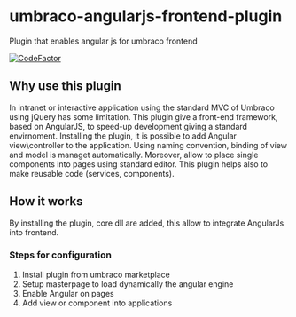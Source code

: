 # umbraco-angularjs-frontend-plugin
Plugin that enables angular js for umbraco frontend

[![CodeFactor](https://www.codefactor.io/repository/github/sintraconsulting/umbraco-angularjs-frontend-plugin/badge?style=flat-square)](https://www.codefactor.io/repository/github/sintraconsulting/umbraco-angularjs-frontend-plugin)

## Why use this plugin
In intranet or interactive application using the standard MVC of Umbraco using jQuery has some limitation. This plugin give a front-end framework, based on AngularJS, to speed-up development giving a standard envirnoment.
Installing the plugin, it is possible to add Angular view\controller to the application. Using naming convention, binding of view and model is managet automatically. Moreover, allow to place single components into pages using standard editor. This plugin helps also to make reusable code (services, components).

## How it works
By installing the plugin, core dll are added, this allow to integrate AngularJs into frontend.

###  Steps for configuration

1. Install plugin from umbraco marketplace
2. Setup masterpage to load dynamically the angular engine
3. Enable Angular on pages
4. Add view or component into applications
